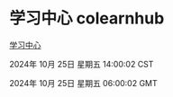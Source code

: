 # 学习中心 colearnhub
[学习中心](http://219.139.199.238:56308/colearnhub/)

2024年 10月 25日 星期五 14:00:02 CST

2024年 10月 25日 星期五 06:00:02 GMT
